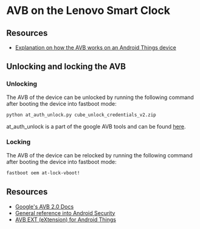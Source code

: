 # AVB on the Lenovo Smart Clock

## Resources
- [Explanation on how the AVB works on an Android Things device](https://github.com/untocodes/lenovo-cube-hacking/blob/main/notes/avb/EXT.md)
## Unlocking and locking the AVB

### Unlocking
The AVB of the device can be unlocked by running the following command after booting the device into fastboot mode:
```sh
python at_auth_unlock.py cube_unlock_credentials_v2.zip
```
at_auth_unlock is a part of the google AVB tools and can be found [here](https://android.googlesource.com/platform/external/avb/+/master/tools/at_auth_unlock.py).

### Locking
The AVB of the device can be relocked by running the following command after booting the device into fastboot mode:
```sh
fastboot oem at-lock-vboot!
```
## Resources
- [Google's AVB 2.0 Docs](https://android.googlesource.com/platform/external/avb/+/master/README.md)
- [General reference into Android Security](https://github.com/doridori/Android-Security-Reference)
- [AVB EXT (eXtension) for Android Things](https://android.googlesource.com/platform/external/avb/+/147b08db62f068c4fa76c3629f83d4282b614039)
